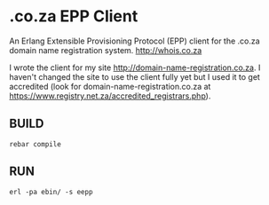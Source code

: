 .co.za EPP Client
=================

An Erlang Extensible Provisioning Protocol (EPP) client for the .co.za domain name registration system.
http://whois.co.za

I wrote the client for my site http://domain-name-registration.co.za. I haven't changed the site to use 
the client fully yet but I used it to get accredited (look for domain-name-registration.co.za at 
https://www.registry.net.za/accredited_registrars.php). 


BUILD
-----
`rebar compile`

RUN
---
`erl -pa ebin/ -s eepp`

